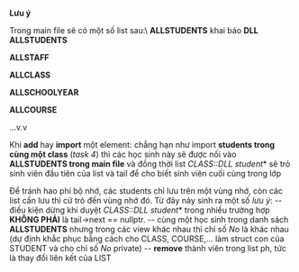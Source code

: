 **Lưu ý**

Trong main file sẽ có một số list sau:\\
**ALLSTUDENTS** khai báo **DLL<STUDENT> ALLSTUDENTS**

**ALLSTAFF**

**ALLCLASS**

**ALLSCHOOLYEAR**

**ALLCOURSE**

...v.v

Khi **add** hay **import** một element:
chẳng hạn như import **students trong cùng một class** (*task 4*) thì các học sinh này sẽ được nối vào **ALLSTUDENTS trong main file** và đồng thời list **CLASS::DLL<STUDENT>* student** sẽ trỏ sinh viên đầu tiên của list và tail để cho biết sinh viên cuối cùng trong lớp

Để tránh hao phí bộ nhớ, các students chỉ lưu trên một vùng nhớ, còn các list cần lưu thì cứ trỏ đến vùng nhớ đó. Từ đây nảy sinh ra một số *lưu ý*:
        -- điều kiện dừng khi duyệt **CLASS::DLL<STUDENT>* student** trong nhiều trường hợp **KHÔNG PHẢI** là tail->next == nullptr.
        -- cùng một học sinh trong danh sách **ALLSTUDENTS** nhưng trong các view khác nhau thì chỉ số *No* là khác nhau (dự định khắc phục bằng cách cho CLASS, COURSE,... làm struct con của STUDENT và cho chỉ số *No* private)
        -- **remove** thành viên trong list ph,  tức là thay đổi liên kết của LIST 